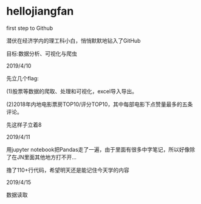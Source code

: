 # hellojiangfan
first step to Github

潜伏在经济学内的理工科小白，悄悄默默地钻入了GitHub

目标:数据分析、可视化与爬虫

2019/4/10

先立几个flag:

(1)股票等数据的爬取、处理和可视化，excel导入导出。

(2)2018年内地电影票房TOP10/评分TOP10，其中每部电影下点赞量最多的五条评论。

先这样子立着8


2019/4/11

用jupyter notebook把Pandas走了一遍，由于里面有很多中字笔记，所以好像除了在JN里面其他地方打不开...

撸了110+行代码，希望明天还是能记住今天学的内容

2019/4/15

数据读取
